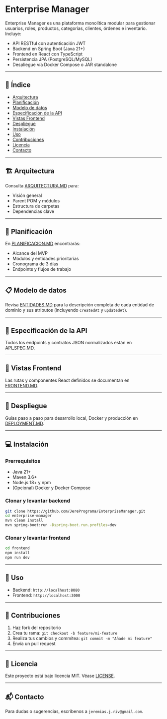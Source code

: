 # Enterprise Manager

Enterprise Manager es una plataforma monolítica modular para gestionar usuarios, roles, productos, categorías, clientes, órdenes e inventario. Incluye:

* API RESTful con autenticación JWT
* Backend en Spring Boot (Java 21+)
* Frontend en React con TypeScript
* Persistencia JPA (PostgreSQL/MySQL)
* Despliegue vía Docker Compose o JAR standalone

---

## 📑 Índice

* [Arquitectura](ARQUITECTURA.MD)
* [Planificación](PLANIFICACION.MD)
* [Modelo de datos](ENTIDADES.MD)
* [Especificación de la API](API_SPEC.MD)
* [Vistas Frontend](FRONTEND.MD)
* [Despliegue](DEPLOYMENT.MD)
* [Instalación](#instalaci%C3%B3n)
* [Uso](#uso)
* [Contribuciones](#contribuciones)
* [Licencia](#licencia)
* [Contacto](#contacto)

---

## 🏗 Arquitectura

Consulta [ARQUITECTURA.MD](ARQUITECTURA.MD) para:

* Visión general
* Parent POM y módulos
* Estructura de carpetas
* Dependencias clave

---

## 📅 Planificación

En [PLANIFICACION.MD](PLANIFICACION.MD) encontrarás:

* Alcance del MVP
* Módulos y entidades prioritarias
* Cronograma de 3 días
* Endpoints y flujos de trabajo

---

## 📋 Modelo de datos

Revisa [ENTIDADES.MD](ENTIDADES.MD) para la descripción completa de cada entidad de dominio y sus atributos (incluyendo `createdAt` y `updatedAt`).

---

## 🔌 Especificación de la API

Todos los endpoints y contratos JSON normalizados están en [API\_SPEC.MD](API_SPEC.MD).

---

## 🎨 Vistas Frontend

Las rutas y componentes React definidos se documentan en [FRONTEND.MD](FRONTEND.MD).

---

## 🚀 Despliegue

Guías paso a paso para desarrollo local, Docker y producción en [DEPLOYMENT.MD](DEPLOYMENT.MD).

---

## 💻 Instalación

### Prerrequisitos

* Java 21+
* Maven 3.6+
* Node.js 18+ y npm
* (Opcional) Docker y Docker Compose

### Clonar y levantar backend

```bash
git clone https://github.com/JerePrograma/EnterpriseManager.git
cd enterprise-manager
mvn clean install
mvn spring-boot:run -Dspring-boot.run.profiles=dev
```

### Clonar y levantar frontend

```bash
cd frontend
npm install
npm run dev
```

---

## 🚀 Uso

* Backend: `http://localhost:8080`
* Frontend: `http://localhost:3000`

---

## 🤝 Contribuciones

1. Haz fork del repositorio
2. Crea tu rama: `git checkout -b feature/mi-feature`
3. Realiza tus cambios y commitea: `git commit -m "Añade mi feature"`
4. Envía un pull request

---

## 📄 Licencia

Este proyecto está bajo licencia MIT. Véase [LICENSE](LICENSE).

---

## 📬 Contacto

Para dudas o sugerencias, escríbenos a `jeremias.j.riv@gmail.com`.
